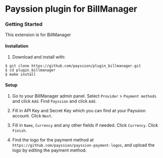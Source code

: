 Payssion plugin for BillManager
=================

<h3>Getting Started</h3>
This extension is for BillManager

<h4>Installation</h4>

1. Download and install with:
~~~~
$ git clone https://github.com/payssion/plugin_billmanager.git
$ cd plugin_billmanager
$ make install
~~~~

<h4>Setup</h4>

 1. Go to your BillManager admin panel. Select `Provider` > `Payment methods` and click `Add`. Find `Payssion` and click `Add`.

 2. Fill in API Key and Secret Key which you can find at your Payssion account. Click `Next`.
 
 2. Fill in `Name`, `Currency` and any other fields if needed. Click `Currency`. Click `Finish`.
 
 3. Find the logo for the payment method at `https://github.com/payssion/payssion-payment-logos`, and upload the logo by editing the payment method. 
 